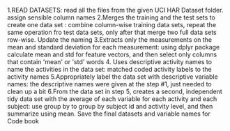 1.READ DATASETS: read all the files from the given UCI HAR Dataset folder. assign sensible column names
2.Merges the training and the test sets to create one data set : combine column-wise training data sets, repeat the same operation fro test data sets, only after that merge two full data sets row-wise. Update the naming
3.Extracts only the measurements on the mean and standard deviation for each measurement: using dplyr package calculate mean and std for feature vectors, and then select only columns that contain 'mean' or 'std' words
4. Uses descriptive activity names to name the activities in the data set: matched coded activity labels to the activity names
5.Appropriately label the data set with descriptive variable names: the descriptive names were given at the step #1, just needed to clean up a bit 
6.From the data set in step 5, creates a second, independent tidy data set with the average of each variable for each activity and each subject: use group by to group by subject id and activity level, and then summarize using mean. Save the final datasets and variable names for Code book
